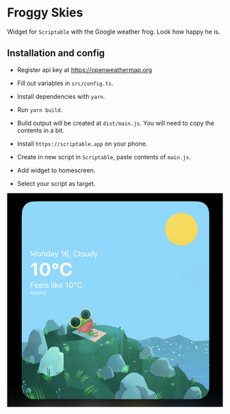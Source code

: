 # Froggy Skies
Widget for `Scriptable` with the Google weather frog. Look how happy he is.

## Installation and config
* Register api key at https://openweathermap.org
* Fill out variables in `src/config.ts`.

* Install dependencies with `yarn`.
* Run `yarn build`.
* Build output will be created at `dist/main.js`. You will need to copy the contents in a bit.

* Install `https://scriptable.app` on your phone.
* Create in new script in `Scriptable`, paste contents of `main.js`.
* Add widget to homescreen.
* Select your script as target.


![Widget](./preview.jpeg)
